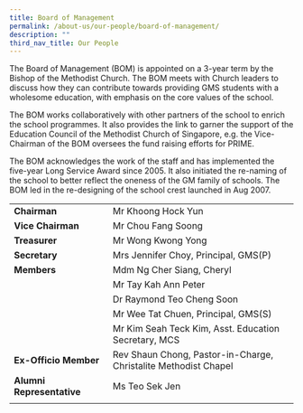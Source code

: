 ```yaml
---
title: Board of Management
permalink: /about-us/our-people/board-of-management/
description: ""
third_nav_title: Our People
---
```

The Board of Management (BOM) is appointed on a 3-year term by the Bishop of the Methodist Church. The BOM meets with Church leaders to discuss how they can contribute towards providing GMS students with a wholesome education, with emphasis on the core values of the school.  
  
The BOM works collaboratively with other partners of the school to enrich the school programmes. It also provides the link to garner the support of the Education Council of the Methodist Church of Singapore, e.g. the Vice-Chairman of the BOM oversees the fund raising efforts for PRIME.  
  
The BOM acknowledges the work of the staff and has implemented the five-year Long Service Award since 2005. It also initiated the re-naming of the school to better reflect the oneness of the GM family of schools. The BOM led in the re-designing of the school crest launched in Aug 2007.

|  |  |
|---|---|
| **Chairman** | Mr Khoong Hock Yun |
| **Vice Chairman** | Mr Chou Fang Soong |
| **Treasurer** | Mr Wong Kwong Yong |
| **Secretary** | Mrs Jennifer Choy, Principal, GMS(P) |
| **Members** | Mdm Ng Cher Siang, Cheryl |
|  | Mr Tay Kah Ann Peter |
|  | Dr Raymond Teo Cheng Soon |
|  | Mr Wee Tat Chuen, Principal, GMS(S) |
|  | Mr Kim Seah Teck Kim, Asst. Education Secretary, MCS |
| **Ex-Officio Member** | Rev Shaun Chong, Pastor-in-Charge,<br>Christalite Methodist Chapel |
| **Alumni Representative** | Ms Teo Sek Jen |
| | |